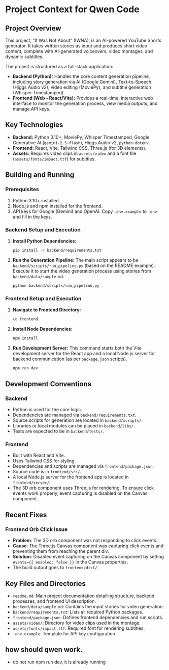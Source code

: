 # Project Context for Qwen Code

## Project Overview

This project, "It Was Not About" (IWNA), is an AI-powered YouTube Shorts generator. It takes written stories as input and produces short video content, complete with AI-generated voiceovers, video montages, and dynamic subtitles.

The project is structured as a full-stack application:

- **Backend (Python):** Handles the core content generation pipeline, including story generation via AI (Google Gemini), Text-to-Speech (Higgs Audio v2), video editing (MoviePy), and subtitle generation (Whisper Timestamped).
- **Frontend (Web - React/Vite):** Provides a real-time, interactive web interface to monitor the generation process, view media outputs, and manage API keys.

## Key Technologies

- **Backend:** Python 3.10+, MoviePy, Whisper Timestamped, Google Generative AI (`gemini-2.5-flash`), Higgs Audio v2, `python-dotenv`.
- **Frontend:** React, Vite, Tailwind CSS, Three.js (for 3D elements).
- **Assets:** Requires video clips in `assets/video` and a font file (`assets/fonts/impact.ttf`) for subtitles.

## Building and Running

### Prerequisites

1.  Python 3.10+ installed.
2.  Node.js and npm installed for the frontend.
3.  API keys for Google (Gemini) and OpenAI. Copy `.env.example` to `.env` and fill in the keys.

### Backend Setup and Execution

1.  **Install Python Dependencies:**
    ```bash
    pip install -r backend/requirements.txt
    ```
2.  **Run the Generation Pipeline:**
    The main script appears to be `backend/scripts/run_pipeline.py` (based on the README example). Execute it to start the video generation process using stories from `backend/data/sample.md`.
    ```bash
    python backend/scripts/run_pipeline.py
    ```

### Frontend Setup and Execution

1.  **Navigate to Frontend Directory:**
    ```bash
    cd frontend
    ```
2.  **Install Node Dependencies:**
    ```bash
    npm install
    ```
3.  **Run Development Server:**
    This command starts both the Vite development server for the React app and a local Node.js server for backend communication (as per `package.json` scripts).
    ```bash
    npm run dev
    ```

## Development Conventions

### Backend

-   Python is used for the core logic.
-   Dependencies are managed via `backend/requirements.txt`.
-   Source scripts for generation are located in `backend/scripts/`.
-   Libraries or local modules can be placed in `backend/libs/`.
-   Tests are expected to be in `backend/tests/`.

### Frontend

-   Built with React and Vite.
-   Uses Tailwind CSS for styling.
-   Dependencies and scripts are managed via `frontend/package.json`.
-   Source code is in `frontend/src/`.
-   A local Node.js server for the frontend app is located in `frontend/server/`.
-   The 3D orb component uses Three.js for rendering. To ensure click events work properly, event capturing is disabled on the Canvas component.

## Recent Fixes

### Frontend Orb Click Issue
-   **Problem**: The 3D orb component was not responding to click events.
-   **Cause**: The Three.js Canvas component was capturing click events and preventing them from reaching the parent div.
-   **Solution**: Disabled event capturing on the Canvas component by setting `events={{ enabled: false }}` in the Canvas properties.
-   The build output goes to `frontend/dist/`.

## Key Files and Directories

-   `readme.md`: Main project documentation detailing structure, backend processes, and frontend UI description.
-   `backend/data/sample.md`: Contains the input stories for video generation.
-   `backend/requirements.txt`: Lists all required Python packages.
-   `frontend/package.json`: Defines frontend dependencies and run scripts.
-   `assets/video/`: Directory for video clips used in the montage.
-   `assets/fonts/impact.ttf`: Required font for rendering subtitles.
-   `.env.example`: Template for API key configuration.

## how should qwen work.

-   do not run npm run dev, it is already running